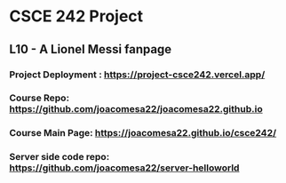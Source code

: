# CSCE 242 Project

## L10 - A Lionel Messi fanpage

### Project Deployment : https://project-csce242.vercel.app/

### Course Repo: https://github.com/joacomesa22/joacomesa22.github.io

### Course Main Page: https://joacomesa22.github.io/csce242/

### Server side code repo: https://github.com/joacomesa22/server-helloworld
